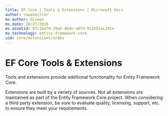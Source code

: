 ```yaml
---
title: EF Core | Tools & Extensions | Microsoft Docs
author: rowanmiller
ms.author: divega
ms.date: 10/27/2016
ms.assetid: 97c1ba7d-29a5-46de-a87d-912b52ac242e
ms.technology: entity-framework-core
uid: core/extensions/index
---
```

# EF Core Tools & Extensions

Tools and extensions provide additional functionality for Entity Framework Core.

Extensions are built by a variety of sources. Not all extensions are maintained as part of the Entity Framework Core project. When considering a third party extension, be sure to evaluate quality, licensing, support, etc. to ensure they meet your requirements.
